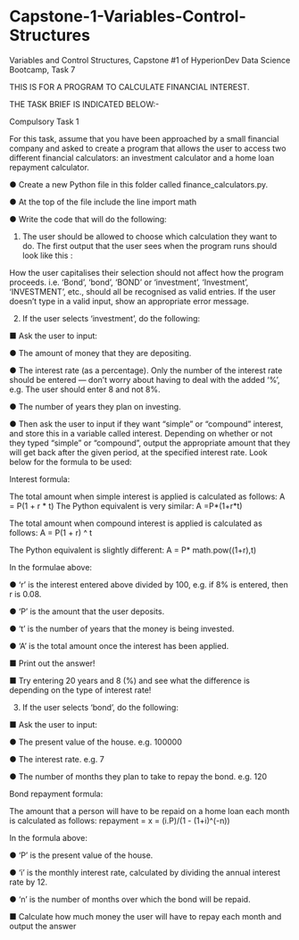 # Capstone-1-Variables-Control-Structures
Variables and Control Structures, Capstone  #1 of HyperionDev Data Science Bootcamp, Task 7


THIS IS FOR A PROGRAM TO CALCULATE FINANCIAL INTEREST.

THE TASK BRIEF IS INDICATED BELOW:-


Compulsory Task 1

For this task, assume that you have been approached by a small financial company and asked to create a program that allows the user to access two different financial  calculators: an investment calculator and a home loan repayment calculator.

● Create a new Python file in this folder called finance_calculators.py.

● At the top of the file include the line import math

● Write the code that will do the following:

1. The user should be allowed to choose which calculation they want to do. The first output that the user sees when the program runs should look like this :

How the user capitalises their selection should not affect how the program proceeds. i.e. ‘Bond’, ‘bond’, ‘BOND’ or ‘investment’, ‘Investment’, ‘INVESTMENT’, etc., should all be recognised as valid entries. If the user doesn’t type in a valid input, show an appropriate error message.

2. If the user selects ‘investment’, do the following:

■ Ask the user to input:

● The amount of money that they are depositing.

● The interest rate (as a percentage). Only the number of the interest rate should be entered — don’t worry about having to deal with the added ‘%’, e.g. The user should enter 8 and not 8%.

● The number of years they plan on investing.

● Then ask the user to input if they want “simple” or “compound” interest, and store this in a variable called interest. Depending on whether or not they typed “simple” or “compound”, output the appropriate amount that they will get back after the given period, at the specified interest rate. Look below for the formula to be used:

Interest formula:

The total amount when simple interest is applied is calculated as follows: A = P(1 + r * t) The Python equivalent is very similar: A =P*(1+r*t)

The total amount when compound interest is applied is calculated as follows: A = P(1 + r) ^ t

The Python equivalent is slightly different: A = P* math.pow((1+r),t)

In the formulae above:

● ‘r’ is the interest entered above divided by 100, e.g. if 8% is entered, then r is 0.08.

● ‘P’ is the amount that the user deposits.

● ‘t’ is the number of years that the money is being invested.

● ‘A’ is the total amount once the interest has been applied.

■ Print out the answer!

■ Try entering 20 years and 8 (%) and see what the difference is depending on the type of interest rate!

3. If the user selects ‘bond’, do the following:

■ Ask the user to input:

● The present value of the house. e.g. 100000

● The interest rate. e.g. 7

● The number of months they plan to take to repay the bond. e.g. 120

Bond repayment formula:

The amount that a person will have to be repaid on a home loan each month is calculated as follows: repayment = x = (i.P)/(1 - (1+i)^(-n))

In the formula above:

● ‘P’ is the present value of the house.

● ‘i’ is the monthly interest rate, calculated by dividing the annual interest rate by 12.

● ‘n’ is the number of months over which the bond will be repaid.

■ Calculate how much money the user will have to repay each month and output the answer
